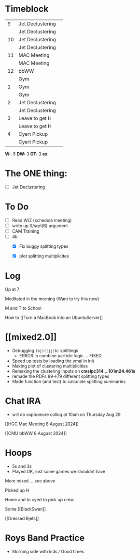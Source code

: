 # Timeblock

|     |                  |     |
| --- | ---------------- | --- |
| 9   | Jet Declustering |     |
|     | Jet Declustering |     |
| 10  | Jet Declustering |     |
|     | Jet Declustering |     |
| 11  | MAC Meeting      |     |
|     | MAC Meeting      |     |
| 12  | bbWW             |     |
|     | Gym              |     |
| 1   | Gym              |     |
|     | Gym              |     |
| 2   | Jet Declustering |     |
|     | Jet Declustering |     |
| 3   | Leave to get H   |     |
|     | Leave to get H   |     |
| 4   | Cyert Pickup     |     |
|     | Cyert Pickup     |     |

**W:**. 5
**DW:** 3
**OT:** 3
**ex** 

# The ONE thing: 
- [ ] Jet Declustering


# To Do
- [ ] Read W/Z (schedule meeting)
- [ ] write up S/sqrt(B) argument
- [ ] CAM Training
- [ ] 4b
	- [x] Fix buggy splitting types
	- [x] plot splitting multiplicites


# Log

Up at 7 

Meditated in the morning (Want to try this now)

M and T to School

How to [[Turn a MacBook into an UbuntuServer]]

# [[mixed2.0]]
- Debugging `(bj)((jj)b)` splittings
	- ERROR in combine particle logic ... FIXED.
- Speed up tests by loading the ymal in init
- Making plot of clustering multiplicities
- Remaking the clustering inputs on **cmslpc314**....**101m24.461s**
- remade the PDFs 89->79 different splitting types
- Made function (and test) to calculate splitting summaries

# Chat IRA
- will do sophomore colloq at 10am on Thursday Aug 29

[[HGC Mac Meeting 8 August 2024]]

[[CMU bbWW 8 August 2024]]

# Hoops
- 5s and 3s 
- Played OK, lost some games we shouldnt have

More mixed ... see above

Picked up H

Home and to cyert to pick up crew.

Some [[BlackSwan]]

[[Dressed Bjets]]
# Roys Band Practice
- Morning side with kids / Good times
